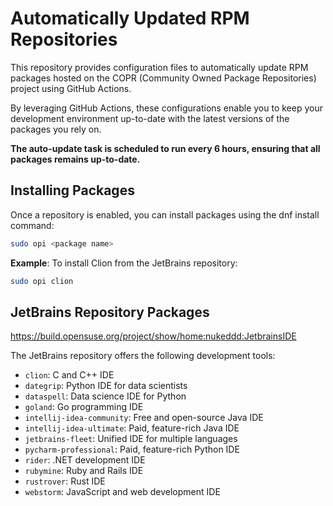 # Automatically Updated RPM Repositories

This repository provides configuration files to automatically update RPM packages hosted on the COPR (Community Owned Package Repositories) project using GitHub Actions. 

By leveraging GitHub Actions, these configurations enable you to keep your development environment up-to-date with the latest versions of the packages you rely on. 

**The auto-update task is scheduled to run every 6 hours, ensuring that all packages remains up-to-date.**

## Installing Packages

Once a repository is enabled, you can install packages using the dnf install command:

```bash
sudo opi <package name>
```

**Example**: To install Clion from the JetBrains repository:

```bash
sudo opi clion
```

## JetBrains Repository Packages

https://build.opensuse.org/project/show/home:nukeddd:JetbrainsIDE

The JetBrains repository offers the following development tools:

* `clion`: C and C++ IDE
* `dategrip`: Python IDE for data scientists
* `dataspell`: Data science IDE for Python
* `goland`: Go programming IDE
* `intellij-idea-community`: Free and open-source Java IDE
* `intellij-idea-ultimate`: Paid, feature-rich Java IDE
* `jetbrains-fleet`: Unified IDE for multiple languages
* `pycharm-professional`: Paid, feature-rich Python IDE
* `rider`: .NET development IDE
* `rubymine`: Ruby and Rails IDE
* `rustrover`: Rust IDE
* `webstorm`: JavaScript and web development IDE
